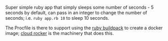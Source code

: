Super simple ruby app that simply sleeps some number of seconds - 5 seconds by default, can pass in an integer to change the number of seconds; i.e. `ruby app.rb 10` to sleep 10 seconds.

The Procfile is there to support using the [ruby buildpack](https://github.com/cloudfoundry/ruby-buildpack) to create a docker image; [cloud rocker](https://github.com/CloudCredo/cloudrocker) is the machinery that does this.

